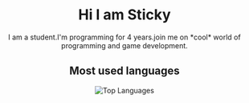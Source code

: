 
<h1 align="center">Hi I am Sticky</h1>

<p align="center">I am a student.I'm programming for 4 years.join me on *cool* world of programming and game development.</p>

<h2 align="center">Most used languages </h2>
<p align="center"> <img align="center" src="https://github-readme-stats.vercel.app/api/top-langs?username=StickyCoolDev&show_icons=true&locale=en&layout=compact&theme=radical" alt="Top Languages" /> </p>
 <p align="center"> <img align="center" 

